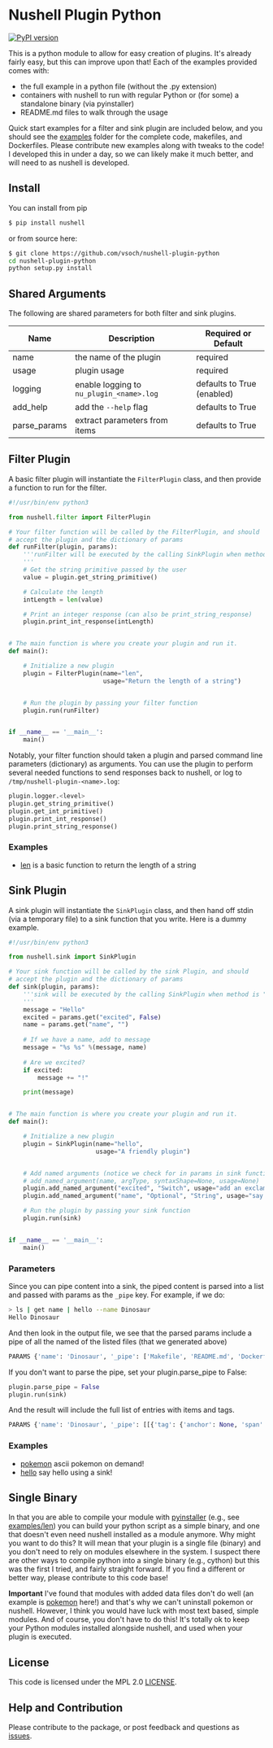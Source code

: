 # Nushell Plugin Python

[![PyPI version](https://badge.fury.io/py/nushell.svg)](https://pypi.org/project/nushell/)

This is a python module to allow for easy creation of plugins. It's
already fairly easy, but this can improve upon that! Each of the examples provided comes with:

 - the full example in a python file (without the .py extension)
 - containers with nushell to run with regular Python or (for some) a standalone binary (via pyinstaller)
 - README.md files to walk through the usage

Quick start examples for a filter and sink plugin are included below, and you
should see the [examples](examples) folder for the complete code, makefiles, and Dockerfiles.
Please contribute new examples along with tweaks to the code! I developed this in
under a day, so we can likely make it much better, and will need to as nushell
is developed.

## Install

You can install from pip

```bash
$ pip install nushell
```

or from source here:

```bash
$ git clone https://github.com/vsoch/nushell-plugin-python
cd nushell-plugin-python
python setup.py install
```

## Shared Arguments

The following are shared parameters for both filter and sink plugins.

| Name | Description | Required or Default |
|------|-------------|-------------------|
| name | the name of the plugin | required |
| usage | plugin usage | required | 
| logging | enable logging to `nu_plugin_<name>.log` | defaults to True (enabled) |
| add_help | add the `--help` flag | defaults to True |
| parse_params | extract parameters from items | defaults to True |


## Filter Plugin

A basic filter plugin will instantiate the `FilterPlugin` class, and then
provide a function to run for the filter.

```python
#!/usr/bin/env python3

from nushell.filter import FilterPlugin

# Your filter function will be called by the FilterPlugin, and should
# accept the plugin and the dictionary of params
def runFilter(plugin, params):
    '''runFilter will be executed by the calling SinkPlugin when method is "sink"
    '''
    # Get the string primitive passed by the user
    value = plugin.get_string_primitive()

    # Calculate the length
    intLength = len(value)

    # Print an integer response (can also be print_string_response)
    plugin.print_int_response(intLength)


# The main function is where you create your plugin and run it.
def main():

    # Initialize a new plugin
    plugin = FilterPlugin(name="len", 
                          usage="Return the length of a string")


    # Run the plugin by passing your filter function
    plugin.run(runFilter)


if __name__ == '__main__':
    main()
```

Notably, your filter function should taken a plugin and parsed command line
parameters (dictionary) as arguments. You can use the plugin to perform
several needed functions to send responses back to nushell, or log to `/tmp/nushell-plugin-<name>.log`:

```python
plugin.logger.<level>
plugin.get_string_primitive()
plugin.get_int_primitive()
plugin.print_int_response()
plugin.print_string_response()
```

### Examples

 - [len](examples/len) is a basic function to return the length of a string


## Sink Plugin

A sink plugin will instantiate the `SinkPlugin` class, and then hand off
stdin (via a temporary file) to a sink function that you write.
Here is a dummy example.

```python
#!/usr/bin/env python3

from nushell.sink import SinkPlugin

# Your sink function will be called by the sink Plugin, and should
# accept the plugin and the dictionary of params
def sink(plugin, params):
    '''sink will be executed by the calling SinkPlugin when method is "sink"
    '''
    message = "Hello"
    excited = params.get("excited", False)
    name = params.get("name", "")
    
    # If we have a name, add to message
    message = "%s %s" %(message, name)
    
    # Are we excited?
    if excited:
        message += "!"

    print(message)


# The main function is where you create your plugin and run it.
def main():

    # Initialize a new plugin
    plugin = SinkPlugin(name="hello", 
                        usage="A friendly plugin")


    # Add named arguments (notice we check for in params in sink function)
    # add_named_argument(name, argType, syntaxShape=None, usage=None)
    plugin.add_named_argument("excited", "Switch", usage="add an exclamation point!")
    plugin.add_named_argument("name", "Optional", "String", usage="say hello to...")

    # Run the plugin by passing your sink function
    plugin.run(sink)


if __name__ == '__main__':
    main()
```

### Parameters

Since you can pipe content into a sink, the piped content is parsed into a list
and passed with params as the `_pipe` key. For example, if we do:

```bash
> ls | get name | hello --name Dinosaur
Hello Dinosaur
```

And then look in the output file, we see that the parsed params include a pipe
of all the named of the listed files (that we generated above)

```bash
PARAMS {'name': 'Dinosaur', '_pipe': ['Makefile', 'README.md', 'Dockerfile', 'nu_plugin_hello', 'Dockerfile.standalone']}
```

If you don't want to parse the pipe, set your plugin.parse_pipe to False:

```python
plugin.parse_pipe = False
plugin.run(sink)
```

And the result will include the full list of entries with items and tags.

```python
PARAMS {'name': 'Dinosaur', '_pipe': [[{'tag': {'anchor': None, 'span': {'start': 0, 'end': 2}}, 'item': {'Primitive': {'String': 'Makefile'}}}, {'tag': {'anchor': None, 'span': {'start': 0, 'end': 2}}, 'item': {'Primitive': {'String': 'README.md'}}}, {'tag': {'anchor': None, 'span': {'start': 0, 'end': 2}}, 'item': {'Primitive': {'String': 'Dockerfile'}}}, {'tag': {'anchor': None, 'span': {'start': 0, 'end': 2}}, 'item': {'Primitive': {'String': 'nu_plugin_hello'}}}, {'tag': {'anchor': None, 'span': {'start': 0, 'end': 2}}, 'item': {'Primitive': {'String': 'Dockerfile.standalone'}}}]]}
```

### Examples

 - [pokemon](examples/pokemon) ascii pokemon on demand!
 - [hello](examples/hello) say hello using a sink!


## Single Binary

In that you are able to compile your module with [pyinstaller](https://pyinstaller.readthedocs.io/en/stable/operating-mode.html) (e.g., see [examples/len](examples/len)) you can build your python script as a simple binary, and one that doesn't even need nushell installed as a module anymore. Why might you want to do this? It will mean that your plugin is a single file (binary) and you don't need to rely on modules elsewhere in the system. I suspect there are other ways to compile
python into a single binary (e.g., cython) but this was the first I tried, and fairly straight forward.
If you find a different or better way, please contribute to this code base!

**Important** I've found that modules with added data files don't do well (an example is [pokemon](examples/pokemon) here!)
and that's why we can't uninstall pokemon or nushell. However, I think you would have luck with most text based,
simple modules. And of course, you don't have to do this! It's totally ok to keep your Python modules
installed alongside nushell, and used when your plugin is executed.

## License

This code is licensed under the MPL 2.0 [LICENSE](LICENSE).

## Help and Contribution

Please contribute to the package, or post feedback and questions as <a href="https://github.com/vsoch/nushell-plugin-python/issues" target="_blank">issues</a>.
